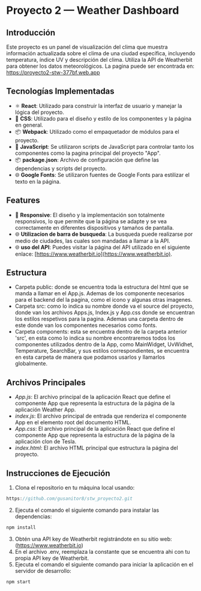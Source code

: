 # Proyecto 2 — Weather Dashboard

## Introducción
Este proyecto es un panel de visualización del clima que muestra información actualizada sobre el clima de una ciudad específica, incluyendo temperatura, índice UV y descripción del clima. Utiliza la API de Weatherbit para obtener los datos meteorológicos. La pagina puede ser encontrada en: https://proyecto2-stw-377bf.web.app

## Tecnologías Implementadas
- ⚛ **React**: Utilizado para construir la interfaz de usuario y manejar la lógica del proyecto.
- 💅 **CSS**: Utilizado para el diseño y estilo de los componentes y la página en general.
- 📦 **Webpack**: Utilizado como el empaquetador de módulos para el proyecto.
- 📄 **JavaScript**: Se utilizaron scripts de JavaScript para controlar tanto los componentes como la pagina principal del proyecto "App".
- 📦 **package.json**: Archivo de configuración que define las dependencias y scripts del proyecto.
- 🌐 **Google Fonts**: Se utilizaron fuentes de Google Fonts para estilizar el texto en la página.

## Features
- 📱 **Responsive**: El diseño y la implementación son totalmente responsivos, lo que permite que la página se adapte y se vea correctamente en diferentes dispositivos y tamaños de pantalla.
- 🌐 **Utilizacion de barra de busqueda**: La busqueda puede realizarse por medio de ciudades, las cuales son mandadas a llamar a la API.
- 🌐 **uso del API**: Puedes visitar la página del API utilizado en el siguiente enlace: [https://www.weatherbit.io](https://www.weatherbit.io).

## Estructura
- Carpeta public: donde se encuentra toda la estructura del html que se manda a llamar en el App.js. Ademas de los componente necesarios para el backend del la pagina, como el icono y algunas otras imagenes.
- Carpeta src: como lo indica su nombre donde va el source del proyecto, donde van los archivos Apps.js, Index.js y App.css donde se encuentran los estilos respetivos para la pagina. Ademas una carpeta dentro de este donde van los componentes necesarios como fonts. 
- Carpeta components: esta se encuentra dentro de la carpeta anterior 'src', en esta como lo indica su nombre encontraremos todos los componentes utilizados dentro de la App, como MainWidget, UvWidhet, Temperature, SearchBar, y sus estilos correspondientes, se encuentra en esta carpeta de manera que podamos usarlos y llamarlos globalmente. 

## Archivos Principales
- *App.js*: El archivo principal de la aplicación React que define el componente App que representa la estructura de la página de la aplicación Weather App.
- *index.js*: El archivo principal de entrada que renderiza el componente App en el elemento root del documento HTML.
- *App.css*: El archivo principal de la aplicación React que define el componente App que representa la estructura de la página de la aplicación clon de Tesla.
- *index.html*: El archivo HTML principal que estructura la página del proyecto.


## Instrucciones de Ejecución
1. Clona el repositorio en tu máquina local usando:
```javascript
https://github.com/gusanitor8/stw_proyecto2.git
```
2. Ejecuta el comando el siguiente comando para instalar las dependencias:
```javascript
npm install
```
3. Obtén una API key de Weatherbit registrándote en su sitio web:
(https://www.weatherbit.io)
4. En el archivo .env, reemplaza la constante que se encuentra ahi con tu propia API key de Weatherbit.
5. Ejecuta el comando el siguiente comando para iniciar la aplicación en el servidor de desarrollo:
```javascript
npm start
```
